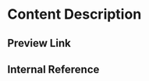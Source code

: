 # Content Description
<!-- Brief overview of changes (1-2 sentences) -->

## Preview Link 
<!-- The preview link from Netlify needs `/docs` appended after it.
If you want the preview link to be available in the Linear issue, you must include the word `preview` in the markdown link name [Document Preview](https://netlify.preview/docs/xxxx). -->

## Internal Reference
<!--Add the Github or Linear ticket reference>
Closes DOC-

